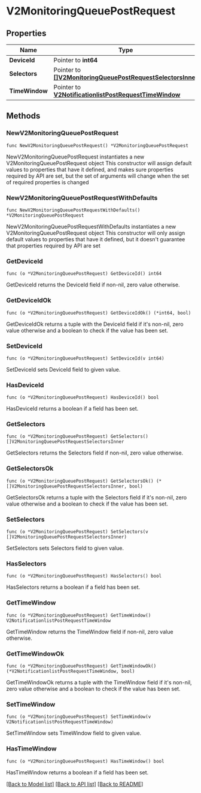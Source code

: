 # V2MonitoringQueuePostRequest

## Properties

Name | Type | Description | Notes
------------ | ------------- | ------------- | -------------
**DeviceId** | Pointer to **int64** |  | [optional] 
**Selectors** | Pointer to [**[]V2MonitoringQueuePostRequestSelectorsInner**](V2MonitoringQueuePostRequestSelectorsInner.md) |  | [optional] 
**TimeWindow** | Pointer to [**V2NotificationlistPostRequestTimeWindow**](V2NotificationlistPostRequestTimeWindow.md) |  | [optional] 

## Methods

### NewV2MonitoringQueuePostRequest

`func NewV2MonitoringQueuePostRequest() *V2MonitoringQueuePostRequest`

NewV2MonitoringQueuePostRequest instantiates a new V2MonitoringQueuePostRequest object
This constructor will assign default values to properties that have it defined,
and makes sure properties required by API are set, but the set of arguments
will change when the set of required properties is changed

### NewV2MonitoringQueuePostRequestWithDefaults

`func NewV2MonitoringQueuePostRequestWithDefaults() *V2MonitoringQueuePostRequest`

NewV2MonitoringQueuePostRequestWithDefaults instantiates a new V2MonitoringQueuePostRequest object
This constructor will only assign default values to properties that have it defined,
but it doesn't guarantee that properties required by API are set

### GetDeviceId

`func (o *V2MonitoringQueuePostRequest) GetDeviceId() int64`

GetDeviceId returns the DeviceId field if non-nil, zero value otherwise.

### GetDeviceIdOk

`func (o *V2MonitoringQueuePostRequest) GetDeviceIdOk() (*int64, bool)`

GetDeviceIdOk returns a tuple with the DeviceId field if it's non-nil, zero value otherwise
and a boolean to check if the value has been set.

### SetDeviceId

`func (o *V2MonitoringQueuePostRequest) SetDeviceId(v int64)`

SetDeviceId sets DeviceId field to given value.

### HasDeviceId

`func (o *V2MonitoringQueuePostRequest) HasDeviceId() bool`

HasDeviceId returns a boolean if a field has been set.

### GetSelectors

`func (o *V2MonitoringQueuePostRequest) GetSelectors() []V2MonitoringQueuePostRequestSelectorsInner`

GetSelectors returns the Selectors field if non-nil, zero value otherwise.

### GetSelectorsOk

`func (o *V2MonitoringQueuePostRequest) GetSelectorsOk() (*[]V2MonitoringQueuePostRequestSelectorsInner, bool)`

GetSelectorsOk returns a tuple with the Selectors field if it's non-nil, zero value otherwise
and a boolean to check if the value has been set.

### SetSelectors

`func (o *V2MonitoringQueuePostRequest) SetSelectors(v []V2MonitoringQueuePostRequestSelectorsInner)`

SetSelectors sets Selectors field to given value.

### HasSelectors

`func (o *V2MonitoringQueuePostRequest) HasSelectors() bool`

HasSelectors returns a boolean if a field has been set.

### GetTimeWindow

`func (o *V2MonitoringQueuePostRequest) GetTimeWindow() V2NotificationlistPostRequestTimeWindow`

GetTimeWindow returns the TimeWindow field if non-nil, zero value otherwise.

### GetTimeWindowOk

`func (o *V2MonitoringQueuePostRequest) GetTimeWindowOk() (*V2NotificationlistPostRequestTimeWindow, bool)`

GetTimeWindowOk returns a tuple with the TimeWindow field if it's non-nil, zero value otherwise
and a boolean to check if the value has been set.

### SetTimeWindow

`func (o *V2MonitoringQueuePostRequest) SetTimeWindow(v V2NotificationlistPostRequestTimeWindow)`

SetTimeWindow sets TimeWindow field to given value.

### HasTimeWindow

`func (o *V2MonitoringQueuePostRequest) HasTimeWindow() bool`

HasTimeWindow returns a boolean if a field has been set.


[[Back to Model list]](../README.md#documentation-for-models) [[Back to API list]](../README.md#documentation-for-api-endpoints) [[Back to README]](../README.md)


